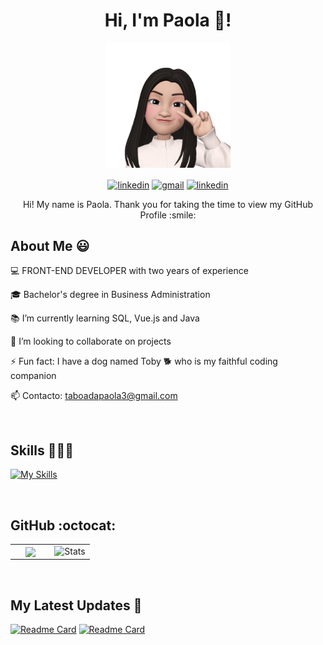 <h1 align='center'>
    Hi, I'm Paola 💛!
</h1>
<p align='center'>
    <img width="200" src="https://github.com/paolataboada/paolataboada/blob/main/emoji-paola.jpg">
</p>
<p align="center">
  <a href="https://www.linkedin.com/in/paolataboada" target="blank">
    <img align="center" src="https://img.shields.io/badge/LinkedIn-0077B5?style=for-the-badge&logo=linkedin&logoColor=white" alt="linkedin"/></a>
  <a href = "mailto:taboadapaola3@gmail.com" target="blank">
    <img align="center" src="https://img.shields.io/badge/Gmail-D14836?style=for-the-badge&logo=gmail&logoColor=white" alt="gmail"  /></a>
  <a href="https://portfolio-paolataboada-git-master-paolataboadas-projects.vercel.app/" target="blank">
    <img align="center" src="https://img.shields.io/badge/website-000000?style=for-the-badge&logo=About.me&logoColor=white" alt="linkedin"/></a>
</p>

<p align='center'> Hi! My name is Paola. Thank you for taking the time to view my GitHub Profile :smile: </p>

<h2> About Me 😃</h2>

💻 FRONT-END DEVELOPER with two years of experience

🎓 Bachelor's degree in Business Administration

📚 I’m currently learning SQL, Vue.js and Java

👯 I’m looking to collaborate on projects

⚡ Fun fact: I have a dog named Toby 🐕 who is my faithful coding companion

📫 Contacto: taboadapaola3@gmail.com

<br>
<h2> Skills 👩🏻‍💻</h2>

[![My Skills](https://skillicons.dev/icons?i=html,css,js,typescript,angular,react,nextjs,nodejs,git,figma,bootstrap,materialui,styledcomponents,tailwindcss,postman)](https://skillicons.dev)

<br>
<h2>GitHub :octocat:</h2>
<table align="center">
<tr border="none">
  <td width="50%" align="center">
    <img align="center" src="https://github-readme-stats.vercel.app/api?username=paolataboada&show_icons=true&theme=radical"/>
  </td>
  
  <td width="50%" align="center">
    <img alt="Stats" src="https://github-readme-stats.vercel.app/api/top-langs?username=paolataboada&layout=compact&langs_count=8&card_width=420&theme=radical" /> 
  </td>
</tr>
</table>

<br>
<h2>My Latest Updates 🚀</h2>

[![Readme Card](https://github-readme-stats.vercel.app/api/pin/?username=paolataboada&repo=conversor-de-moneda&theme=radical)](https://github.com/paolataboada/conversor-de-moneda)
[![Readme Card](https://github-readme-stats.vercel.app/api/pin/?username=paolataboada&repo=crud-nodejs&theme=radical)](https://github.com/paolataboada/conversor-de-moneda)
